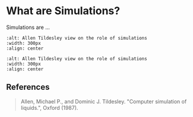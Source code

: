 # What are Simulations?

Simulations are ...

```{image} ./_figures/Molecular_simulation_process.pdf
:alt: Allen Tildesley view on the role of simulations
:width: 300px
:align: center
```

```{image} ./_figures/Molecular_simulation_process.png
:alt: Allen Tildesley view on the role of simulations
:width: 300px
:align: center
```

## References

> Allen, Michael P., and Dominic J. Tildesley. "Computer simulation of liquids.", Oxford (1987).
